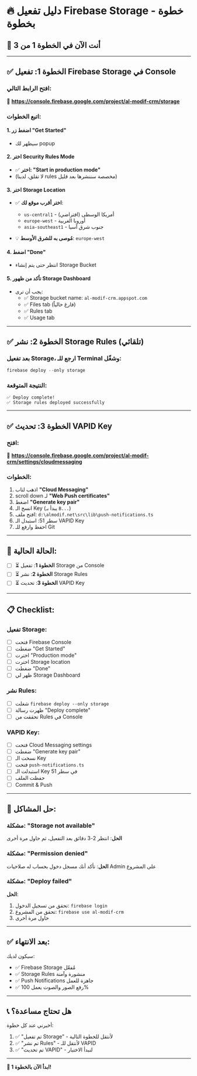 # 🔥 دليل تفعيل Firebase Storage - خطوة بخطوة

## 📍 أنت الآن في الخطوة 1 من 3

---

## ✅ الخطوة 1: تفعيل Firebase Storage في Console

### افتح الرابط التالي:
🔗 **https://console.firebase.google.com/project/al-modif-crm/storage**

### اتبع الخطوات:

#### 1. اضغط زر "Get Started" 
- سيظهر لك popup

#### 2. اختر Security Rules Mode
- ✅ **اختر: "Start in production mode"**
- (لا تقلق، لدينا rules مخصصة سننشرها بعد قليل)

#### 3. اختر Storage Location
- ✅ **اختر أقرب موقع لك**:
  - `us-central1` - أمريكا الوسطى (افتراضي)
  - `europe-west` - أوروبا الغربية
  - `asia-southeast1` - جنوب شرق آسيا
  
- 💡 **مُوصى به للشرق الأوسط**: `europe-west`

#### 4. اضغط "Done"
- انتظر حتى يتم إنشاء Storage Bucket

#### 5. تأكد من ظهور Storage Dashboard
- يجب أن ترى:
  - ✅ Storage bucket name: `al-modif-crm.appspot.com`
  - ✅ Files tab (فارغ حالياً)
  - ✅ Rules tab
  - ✅ Usage tab

---

## ✅ الخطوة 2: نشر Storage Rules (تلقائي)

### بعد تفعيل Storage، ارجع للـ Terminal وشغّل:

```powershell
firebase deploy --only storage
```

### النتيجة المتوقعة:
```
✅ Deploy complete!
✅ Storage rules deployed successfully
```

---

## ✅ الخطوة 3: تحديث VAPID Key

### افتح:
🔗 **https://console.firebase.google.com/project/al-modif-crm/settings/cloudmessaging**

### الخطوات:
1. اذهب لتاب **"Cloud Messaging"**
2. scroll down لـ **"Web Push certificates"**
3. اضغط **"Generate key pair"**
4. انسخ الـ Key (يبدأ بـ `B...`)
5. افتح ملف: `d:\almodif.net\src\lib\push-notifications.ts`
6. سطر 51: استبدل الـ VAPID Key
7. احفظ وارفع للـ Git

---

## 🎯 الحالة الحالية:

- [ ] ⏳ **الخطوة 1**: تفعيل Storage من Console
- [ ] ⏳ **الخطوة 2**: نشر Storage Rules  
- [ ] ⏳ **الخطوة 3**: تحديث VAPID Key

---

## 📋 Checklist:

### تفعيل Storage:
- [ ] فتحت Firebase Console
- [ ] ضغطت "Get Started"
- [ ] اخترت "Production mode"
- [ ] اخترت Storage location
- [ ] ضغطت "Done"
- [ ] ظهر لي Storage Dashboard

### نشر Rules:
- [ ] شغلت `firebase deploy --only storage`
- [ ] ظهرت رسالة "Deploy complete"
- [ ] تحققت من Rules في Console

### VAPID Key:
- [ ] فتحت Cloud Messaging settings
- [ ] ضغطت "Generate key pair"
- [ ] نسخت الـ Key
- [ ] فتحت `push-notifications.ts`
- [ ] استبدلت الـ Key في سطر 51
- [ ] حفظت الملف
- [ ] Commit & Push

---

## 🐛 حل المشاكل:

### مشكلة: "Storage not available"
**الحل**: انتظر 2-3 دقائق بعد التفعيل، ثم حاول مرة أخرى

### مشكلة: "Permission denied"
**الحل**: تأكد أنك مسجل دخول بحساب له صلاحيات Admin على المشروع

### مشكلة: "Deploy failed"
**الحل**: 
1. تحقق من تسجيل الدخول: `firebase login`
2. تحقق من المشروع: `firebase use al-modif-crm`
3. حاول مرة أخرى

---

## ✅ بعد الانتهاء:

سيكون لديك:
- ✅ Firebase Storage مُفعّل
- ✅ Storage Rules منشورة وآمنة
- ✅ Push Notifications جاهزة للعمل
- ✅ رفع الصور والصوت يعمل 100%

---

## 📞 هل تحتاج مساعدة؟

أخبرني عند كل خطوة:
1. ✅ "تم تفعيل Storage" - لأنتقل للخطوة التالية
2. ✅ "تم نشر Rules" - لأنتقل للـ VAPID
3. ✅ "تم تحديث VAPID" - لنبدأ الاختبار

---

**🎯 ابدأ الآن بالخطوة 1!**
